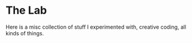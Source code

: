 # The Lab

Here is a misc collection of stuff I experimented with, creative coding, all kinds of things.
